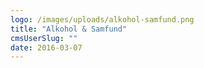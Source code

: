 ```yaml
---
logo: /images/uploads/alkohol-samfund.png
title: "Alkohol & Samfund"
cmsUserSlug: ""
date: 2016-03-07 
---
```


